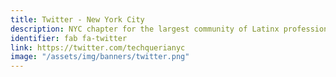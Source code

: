 ```yaml
---
title: Twitter - New York City
description: NYC chapter for the largest community of Latinx professionals in the tech industry.
identifier: fab fa-twitter
link: https://twitter.com/techquerianyc
image: "/assets/img/banners/twitter.png"
---
```

